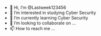 - 👋 Hi, I’m @Lastweek123456
- 👀 I’m interested in studying Cyber Security
- 🌱 I’m currently learning Cyber Security
- 💞️ I’m looking to collaborate on ...
- 📫 How to reach me ...

<!---
Lastweek123456/Lastweek123456 is a ✨ special ✨ repository because its `README.md` (this file) appears on your GitHub profile.
You can click the Preview link to take a look at your changes.
--->
